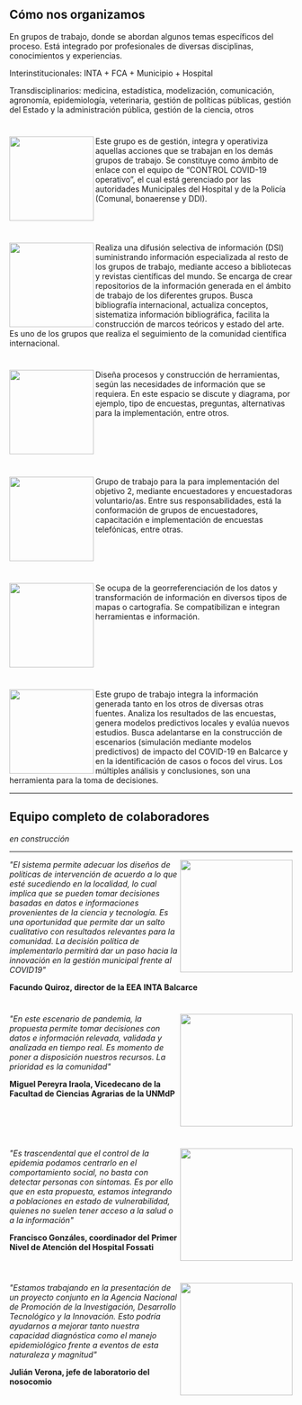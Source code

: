 ## Cómo nos organizamos

En grupos de trabajo, donde se abordan algunos temas específicos del proceso. Está integrado por profesionales de diversas disciplinas, conocimientos y experiencias. 

Interinstitucionales: INTA + FCA + Municipio + Hospital

Transdisciplinarios: medicina, estadística, modelización, comunicación, agronomía, epidemiología, veterinaria, gestión de políticas públicas, gestión del Estado y la administración pública, gestión de la ciencia,  otros

#
<img align="left" src="images/grupo_operativo.jpeg" height ="150"/>
Este grupo es de gestión, integra y operativiza aquellas acciones que se trabajan en los demás grupos de trabajo. Se constituye como ámbito de enlace con el equipo de “CONTROL COVID-19 operativo”, el cual está gerenciado por las autoridades Municipales del Hospital y de la Policía (Comunal, bonaerense y DDI). 
<br clear="all"/>

#
<img align="left" src="images/grupo_biblio.jpeg" height ="150"/>
Realiza una difusión selectiva de información (DSI) suministrando información especializada al resto de los grupos de trabajo, mediante acceso a bibliotecas y revistas científicas del mundo. 
Se encarga de crear repositorios de la información generada en el ámbito de trabajo de los diferentes grupos.
Busca bibliografía internacional, actualiza conceptos, sistematiza información bibliográfica, facilita la construcción de marcos teóricos y estado del arte. Es uno de los grupos que realiza el seguimiento de la comunidad científica internacional.
<br clear="all"/>

#
<img align="left" src="images/grupo_encuestas2.jpeg" height ="150"/>
Diseña procesos y construcción de herramientas, según las necesidades de información que se requiera. En este espacio se discute y diagrama, por ejemplo, tipo de encuestas, preguntas, alternativas para la implementación, entre otros.
<br clear="all"/>

#
<img align="left" src="images/grupo_encuestas.jpeg" height ="150"/>
Grupo de trabajo para la para implementación del objetivo 2, mediante encuestadores y encuestadoras voluntario/as. Entre sus responsabilidades, está la conformación de grupos de encuestadores, capacitación e implementación de encuestas telefónicas, entre otras.
<br clear="all"/>

#
<img align="left" src="images/grupo_gps.jpeg" height ="150"/>
Se ocupa de la georreferenciación de los datos y transformación de información en diversos tipos de mapas o cartografía. Se compatibilizan e integran herramientas e información.
<br clear="all"/>

#
<img align="left" src="images/grupo_analisis.jpeg" height ="150"/>
Este grupo de trabajo integra la información generada tanto en los otros de diversas otras fuentes.
Analiza los resultados de las encuestas, genera modelos predictivos locales y evalúa nuevos estudios. 
Busca adelantarse en la construcción de escenarios (simulación mediante modelos predictivos) de impacto del COVID-19 en Balcarce y en la identificación de casos o focos del virus.
Los múltiples análisis y conclusiones, son una herramienta para la toma de decisiones.
<br clear="all"/>


---

## Equipo completo de colaboradores

_en construcción_


---

<img align="right" src="images/0_facundo.jpg" height ="200"/>

_"El sistema permite adecuar los diseños de políticas de intervención de acuerdo a lo que esté sucediendo en la localidad, lo cual implica que se pueden tomar decisiones basadas en datos e informaciones provenientes de la ciencia y tecnología. Es una oportunidad que permite dar un salto cualitativo con resultados relevantes para la comunidad. La decisión política de implementarlo permitirá dar un paso hacia la innovación en la gestión municipal frente al COVID19"_

**Facundo Quiroz, director de la EEA INTA Balcarce** 
<br clear="right"/>

#
<img align="right" src="images/0_miguel1.png" height ="200"/>

_"En este escenario de pandemia, la propuesta permite tomar decisiones con datos e información relevada, validada y analizada en tiempo real. Es momento de poner a disposición nuestros recursos. La prioridad es la comunidad"_

**Miguel Pereyra Iraola, Vicedecano de la Facultad de Ciencias Agrarias de la UNMdP**
<br clear="right"/>

#
<img align="right" src="images/0_francisco.jpg" height ="200"/>

_"Es trascendental que el control de la epidemia podamos centrarlo en el comportamiento social, no basta con detectar personas con síntomas. Es por ello que en esta propuesta, estamos integrando a poblaciones en estado de vulnerabilidad, quienes no suelen tener acceso a la salud o a la información"_

**Francisco Gonzáles, coordinador del Primer Nivel de Atención del Hospital Fossati**
<br clear="right"/>

#
<img align="right" src="images/0_julian.jpeg" height ="200"/>

_"Estamos trabajando en la presentación de un proyecto conjunto en la Agencia Nacional de Promoción de la Investigación, Desarrollo Tecnológico y la Innovación. Esto podría ayudarnos a mejorar tanto nuestra capacidad diagnóstica como el manejo epidemiológico frente a eventos de esta naturaleza y magnitud"_

**Julián Verona, jefe de laboratorio del nosocomio**
<br clear="right"/>



